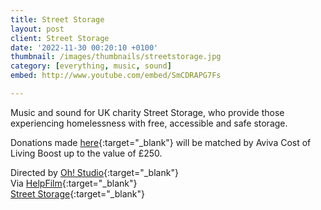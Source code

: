 ```yaml
---
title: Street Storage
layout: post
client: Street Storage
date: '2022-11-30 00:20:10 +0100'
thumbnail: /images/thumbnails/streetstorage.jpg
category: [everything, music, sound]
embed: http://www.youtube.com/embed/SmCDRAPG7Fs

---
```


Music and sound for UK charity Street Storage, who provide those experiencing homelessness with free, accessible and safe storage.


Donations made [here](https://www.avivacommunityfund.co.uk/p/free-storage-for-people-experiencing-homelessness){:target="_blank"} will be matched by Aviva Cost of Living Boost up to the value of £250. 

Directed by [Oh! Studio](https://ohstudio.co.uk){:target="_blank"}<br>
Via [HelpFilm](https://helpfilm.org/){:target="_blank"}<br>
[Street Storage](hhttps://www.streetstorage.org/){:target="_blank"}<br>